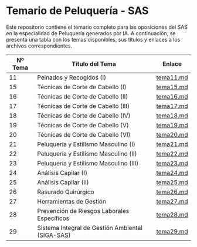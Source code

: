 # Temario de Peluquería - SAS

Este repositorio contiene el temario completo para las oposiciones del SAS en la especialidad de Peluquería generados por IA. A continuación, se presenta una tabla con los temas disponibles, sus títulos y enlaces a los archivos correspondientes.

| Nº Tema | Título del Tema                                             | Enlace                        |
|--------|-------------------------------------------------------------|-------------------------------|
| 11     | Peinados y Recogidos (I)                                    | [tema11.md](tema11.md) |
| 15     | Técnicas de Corte de Cabello (I)                            | [tema15.md](tema15.md) |
| 16     | Técnicas de Corte de Cabello (II)                           | [tema16.md](tema16.md) |
| 17     | Técnicas de Corte de Cabello (III)                          | [tema17.md](tema17.md) |
| 18     | Técnicas de Corte de Cabello (IV)                           | [tema18.md](tema18.md) |
| 19     | Técnicas de Corte de Cabello (V)                            | [tema19.md](tema19.md) |
| 20     | Técnicas de Corte de Cabello (VI)                           | [tema20.md](tema20.md) |
| 21     | Peluquería y Estilismo Masculino (I)                        | [tema21.md](tema21.md) |
| 22     | Peluquería y Estilismo Masculino (II)                       | [tema22.md](tema22.md) |
| 23     | Peluquería y Estilismo Masculino (III)                      | [tema23.md](tema23.md) |
| 24     | Análisis Capilar (I)                                        | [tema24.md](tema24.md) |
| 25     | Análisis Capilar (II)                                       | [tema25.md](tema25.md) |
| 26     | Rasurado Quirúrgico                                         | [tema26.md](tema26.md) |
| 27     | Herramientas de Gestión                                     | [tema27.md](tema27.md) |
| 28     | Prevención de Riesgos Laborales Específicos                 | [tema28.md](tema28.md) |
| 29     | Sistema Integral de Gestión Ambiental (SIGA-SAS)            | [tema29.md](tema29.md) |
